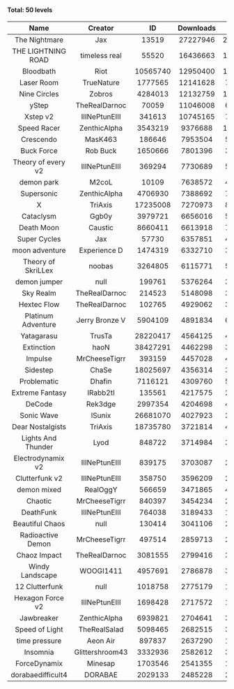 #### Total: 50 levels

| Name | Creator | ID | Downloads | Likes |
|:---:|:---:|:---:|:---:|:---:|
| The Nightmare | Jax | 13519 | 27227946 | 2502076
| THE LIGHTNING ROAD | timeless real | 55520 | 16436663 | 1486036
| Bloodbath | Riot | 10565740 | 12950400 | 1184120
| Laser Room | TrueNature | 1777565 | 12141628 | 765474
| Nine Circles | Zobros | 4284013 | 12132759 | 1228629
| yStep | TheRealDarnoc | 70059 | 11046008 | 682967
| Xstep v2 | IIINePtunEIII | 341613 | 10745165 | 791331
| Speed Racer | ZenthicAlpha | 3543219 | 9376688 | 1015801
| Crescendo | MasK463 | 186646 | 7953504 | 585720
| Buck Force | Rob Buck | 1650666 | 7801396 | 398360
| Theory of every v2 | IIINePtunEIII | 369294 | 7730689 | 510197
| demon park | M2coL | 10109 | 7638572 | 463528
| Supersonic | ZenthicAlpha | 4706930 | 7388692 | 708194
| X | TriAxis | 17235008 | 7270973 | 808612
| Cataclysm | Ggb0y | 3979721 | 6656016 | 538093
| Death Moon  | Caustic | 8660411 | 6613918 | 751724
| Super Cycles | Jax | 57730 | 6357851 | 434808
| moon adventure | Experience D | 1474319 | 6332710 | 342747
| Theory of SkriLLex | noobas | 3264805 | 6115771 | 513364
| demon jumper | null | 199761 | 5376264 | 378363
| Sky Realm | TheRealDarnoc | 214523 | 5148098 | 354692
| Hextec Flow | TheRealDarnoc | 102765 | 4929062 | 352823
| Platinum Adventure | Jerry Bronze V | 5904109 | 4891834 | 668047
| Yatagarasu  | TrusTa | 28220417 | 4564125 | 427048
| Extinction | haoN | 38427291 | 4462298 | 335593
| Impulse | MrCheeseTigrr | 393159 | 4457028 | 470898
| Sidestep | ChaSe | 18025697 | 4356314 | 384763
| Problematic | Dhafin | 7116121 | 4309760 | 510689
| Extreme Fantasy | IRabb2tI | 135561 | 4217575 | 293712
| DeCode | Rek3dge | 2997354 | 4204698 | 461861
| Sonic Wave | lSunix | 26681070 | 4027923 | 291940
| Dear Nostalgists | TriAxis | 18735780 | 3721814 | 465945
| Lights And Thunder | Lyod | 848722 | 3714984 | 333487
| Electrodynamix v2 | IIINePtunEIII | 839175 | 3703087 | 254297
| Clutterfunk v2 | IIINePtunEIII | 358750 | 3596209 | 275114
| demon mixed | RealOggY | 566659 | 3471865 | 406756
| Chaotic | MrCheeseTigrr | 840397 | 3454234 | 226904
| DeathFunk | IIINePtunEIII | 764038 | 3189433 | 165326
| Beautiful Chaos | null | 130414 | 3041106 | 229041
| Radioactive Demon | MrCheeseTigrr | 497514 | 2859713 | 231226
| Chaoz Impact | TheRealDarnoc | 3081555 | 2799416 | 314827
| Windy Landscape | WOOGI1411 | 4957691 | 2786878 | 336703
| 12 Clutterfunk | null | 1018758 | 2775179 | 189811
| Hexagon Force v2 | IIINePtunEIII | 1698428 | 2717572 | 186982
| Jawbreaker | ZenthicAlpha | 6939821 | 2704641 | 328186
| Speed of Light | TheRealSalad | 5098465 | 2682515 | 335799
| time pressure | Aeon Air | 897837 | 2637290 | 180183
| Insomnia | Glittershroom43 | 3332936 | 2582612 | 345389
| ForceDynamix | Minesap | 1703546 | 2541355 | 175001
| dorabaedifficult4 | DORABAE | 2029133 | 2485228 | 210799

